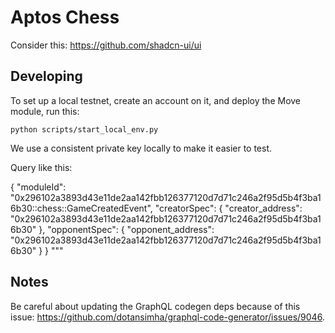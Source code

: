 # Aptos Chess

Consider this: https://github.com/shadcn-ui/ui

## Developing
To set up a local testnet, create an account on it, and deploy the Move module, run this:
```
python scripts/start_local_env.py
```

We use a consistent private key locally to make it easier to test.



Query like this:

{
  "moduleId": "0x296102a3893d43e11de2aa142fbb126377120d7d71c246a2f95d5b4f3ba16b30::chess::GameCreatedEvent",
  "creatorSpec": {
    "creator_address": "0x296102a3893d43e11de2aa142fbb126377120d7d71c246a2f95d5b4f3ba16b30"
  },
  "opponentSpec": {
    "opponent_address": "0x296102a3893d43e11de2aa142fbb126377120d7d71c246a2f95d5b4f3ba16b30"
  }
}
"""

## Notes
Be careful about updating the GraphQL codegen deps because of this issue: https://github.com/dotansimha/graphql-code-generator/issues/9046.
